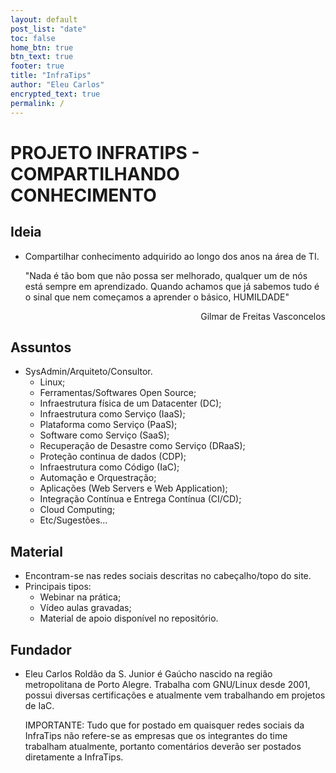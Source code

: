 ```yaml
---
layout: default
post_list: "date"
toc: false
home_btn: true
btn_text: true
footer: true
title: "InfraTips"
author: "Eleu Carlos"
encrypted_text: true
permalink: /
---
```


# PROJETO INFRATIPS - COMPARTILHANDO CONHECIMENTO

## Ideia
* Compartilhar conhecimento adquirido ao longo dos anos na área de TI.
   
  <p class="encrypted">"Nada é tão bom que não possa ser melhorado, qualquer um de nós está sempre em aprendizado. Quando achamos que já sabemos tudo é o sinal que nem começamos a aprender o básico, HUMILDADE"</p>  
  <p align="right">Gilmar de Freitas Vasconcelos</p>

## Assuntos
* SysAdmin/Arquiteto/Consultor.
  * Linux;
  * Ferramentas/Softwares Open Source;
  * Infraestrutura física de um Datacenter (DC);
  * Infraestrutura como Serviço (IaaS);
  * Plataforma como Serviço (PaaS);
  * Software como Serviço (SaaS);
  * Recuperação de Desastre como Serviço (DRaaS);
  * Proteção continua de dados (CDP);
  * Infraestrutura como Código (IaC);
  * Automação e Orquestração;
  * Aplicações (Web Servers e Web Application);
  * Integração Contínua e Entrega Contínua (CI/CD);
  * Cloud Computing;
  * Etc/Sugestões...

## Material
  * Encontram-se nas redes sociais descritas no cabeçalho/topo do site.
  * Principais tipos:
    * Webinar na prática;
    * Vídeo aulas gravadas;
    * Material de apoio disponível no repositório.

  
## Fundador
* Eleu Carlos Roldão da S. Junior é Gaúcho nascido na região metropolitana de Porto Alegre. Trabalha com GNU/Linux desde 2001, possui diversas certificações e atualmente vem trabalhando em projetos de IaC.
  
  <p class="encrypted">IMPORTANTE: Tudo que for postado em quaisquer redes sociais da InfraTips não refere-se as empresas que os integrantes do time trabalham atualmente, portanto comentários deverão ser postados diretamente a InfraTips.<p>

  
<!--```ruby
# Ruby code with syntax highlighting
GitHubPages::Dependencies.gems.each do |gem, version|
  s.add_dependency(gem, "= #{version}")
end
```-->
<!--## Download and Documentation

[**pRoJEct NeGYa (Github)**](https://github.com/akiritsu/pRoJEct-NeGYa)-->